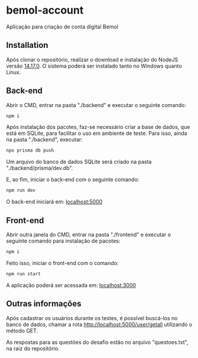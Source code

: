 # bemol-account

Aplicação para criação de conta digital Bemol

## Installation

Após clonar o repositório, realizar o download e instalação do NodeJS versão [14.17.0](https://nodejs.org/dist/v14.17.0/). O sistema poderá ser instalado tanto no Windows quanto Linux.

## Back-end

Abrir o CMD, entrar na pasta "./backend" e executar o seguinte comando:

```bash
npm i
```

Após instalação dos pacotes, faz-se necessário criar a base de dados, que está em SQLite, para facilitar o uso em ambiente de teste. Para isso, ainda na pasta "./backend", executar:

```bash
npx prisma db push
```

Um arquivo do banco de dados SQLite será criado na pasta "./backend/prisma/dev.db".

E, ao fim, iniciar o back-end com o seguinte comando:

```bash
npm run dev
```

O back-end iniciará em: [localhost:5000](http://localhost:5000)

## Front-end

Abrir outra janela do CMD, entrar na pasta "./frontend" e executar o seguinte comando para instalação de pacotes:

```bash
npm i
```

Feito isso, iniciar o front-end com o comando:

```bash
npm run start
```

A aplicação poderá ser acessada em: [localhost:3000](http://localhost:3000/)

## Outras informações

Após cadastrar os usuários durante os testes, é possível buscá-los no banco de dados, chamar a rota [http://localhost:5000/user/getall](http://localhost:5000/user/getall) utilizando o método GET.

As respostas para as questões do desafio estão no arquivo "questoes.txt", na raiz do repositório.